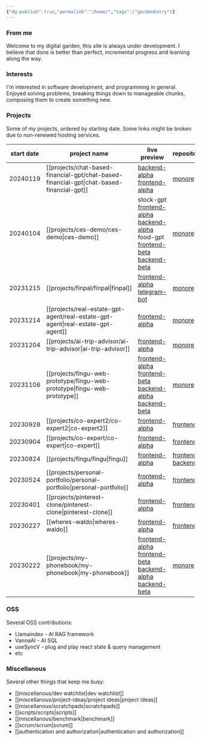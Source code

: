 ```yaml
---
{"dg-publish":true,"permalink":"/home/","tags":["gardenEntry"]}
---
```


### From me
Welcome to my digital garden, this site is always under development. I believe that done is better than perfect, incremental progress and learning along the way.

### Interests
I'm interested in software development, and programming in general. Enjoyed solving problems, breaking things down to manageable chunks, composing them to create something new.

### Projects
Some of my projects, ordered by starting date. Some links might be broken due to non-renewed hosting services.

| start date | project name                 | live preview                                                                                                                                                                                                                                                                                                                              | repository                                                                                                   | status        |
| ---------- | ---------------------------- | ----------------------------------------------------------------------------------------------------------------------------------------------------------------------------------------------------------------------------------------------------------------------------------------------------------------------------------------- | ------------------------------------------------------------------------------------------------------------ | ------------- |
| 20240119   | [[projects/chat-based-financial-gpt/chat-based-financial-gpt\|chat-based-financial-gpt]] | [backend-alpha](https://chat-based-financial-gpt-server-alpha.107.173.7.184.sslip.io)<br>[frontend-alpha](https://chat-based-financial-gpt-client-alpha.107.173.7.184.sslip.io/)                                                                                                                                                          | [monorepo](https://github.com/FINGU-GRINDA/chat-based-financial-gpt)                                         | [[project-status/ongoing\|ongoing]]   |
| 20240104   | [[projects/ces-demo/ces-demo\|ces-demo]]                 | stock-gpt<br>[frontend-alpha](https://ces-demo-frontend-alpha.107.173.7.184.sslip.io/)<br>[backend-alpha](https://ces-demo-backend-alpha.107.173.7.184.sslip.io/docs)<br>food-gpt<br>[frontend-beta](https://ces-demo-frontend-beta.107.173.7.184.sslip.io/)<br>[backend-beta](https://ces-demo-backend-beta.107.173.7.184.sslip.io/docs) | [monorepo](https://github.com/FINGU-GRINDA/ces-demo)                                                         | [[project-status/finished\|finished]]  |
| 20231215   | [[projects/finpal/finpal\|finpal]]                   | [frontend-alpha](https://finpallandingpage.vercel.app)<br>[telegram-bot](https://web.telegram.org/k/#@finance_pal_bot)                                                                                                                                                                                                                    | [monorepo](https://github.com/sandramsc/FinPAL)                                                              | [[project-status/finished\|finished]]  |
| 20231214   | [[projects/real-estate-gpt-agent/real-estate-gpt-agent\|real-estate-gpt-agent]]    | [frontend-alpha](https://real-estate-gpt-client-alpha.107.173.7.184.sslip.io/)                                                                                                                                                                                                                                                            | [monorepo](https://github.com/FINGU-GRINDA/real-estate-gpt-agent)                                            | [[project-status/paused\|paused]]    |
| 20231204   | [[projects/ai-trip-advisor/ai-trip-advisor\|ai-trip-advisor]]          | [frontend-alpha]()                                                                                                                                                                                                                                                                                                                        | [monorepo](https://github.com/vikyw89/trip-advisor-)                                                         | [[project-status/finished\|finished]]  |
| 20231106   | [[projects/fingu-web-prototype/fingu-web-prototype\|fingu-web-prototype]]      | [frontend-alpha](https://fingu-web-alpha.23.94.26.231.sslip.io/) <br>[frontend-beta](https://fingu.dedyn.io/)<br>[backend-alpha](https://fingu-server-alpha.23.94.26.231.sslip.io/)<br>[backend-beta](https://fingu-server-beta.23.94.26.231.sslip.io/)                                                                                   | [monorepo](https://github.com/FINGU-GRINDA/FINGU-WEB-PROTOTYPE)                                              | [[project-status/finished\|finished]]  |
| 20230928   | [[projects/co-expert2/co-expert2\|co-expert2]]               | [frontend-alpha](https://co-expert-2.vercel.app//)                                                                                                                                                                                                                                                                                        | [frontend](https://github.com/vikyw89/co-expert)                                                             | [[project-status/abandoned\|abandoned]] |
| 20230904   | [[projects/co-expert/co-expert\|co-expert]]                | [frontend-alpha](https://co-expert.vercel.app)                                                                                                                                                                                                                                                                                            | [frontend](https://github.com/vikyw89/CoEXPERT)                                                              | [[project-status/abandoned\|abandoned]] |
| 20230824   | [[projects/fingu/fingu\|fingu]]                    | [frontend-alpha](https://fingu-frontend-theta.vercel.app/)                                                                                                                                                                                                                                                                                | [frontend](https://github.com/vikyw89/fingu-frontend)<br>[backend](https://github.com/vikyw89/fingu-backend) | [[project-status/finished\|finished]]  |
| 20230524   | [[projects/personal-portfolio/personal-portfolio\|personal-portfolio]]       | [frontend-alpha](https://personal-portfolio-eight-rose.vercel.app/)                                                                                                                                                                                                                                                                       | [frontend](https://github.com/vikyw89/personal-portfolio)                                                    | [[project-status/finished\|finished]]  |
| 20230401   | [[projects/pinterest-clone/pinterest-clone\|pinterest-clone]]          | [frontend-alpha](https://pinterest-clone-lemon.vercel.app)                                                                                                                                                                                                                                                                                | [frontend](https://github.com/vikyw89/pinterestClone)                                                        | [[project-status/finished\|finished]]  |
| 20230227   | [[wheres-waldo\|wheres-waldo]]             | [frontend-alpha](https://vikyw89.github.io/wheresWaldo)                                                                                                                                                                                                                                                                                   | [frontend](https://github.com/vikyw89/wheresWaldo)                                                           | [[project-status/finished\|finished]]  |
| 20230222   | [[projects/my-phonebook/my-phonebook\|my-phonebook]]             | [frontend-alpha](https://myphonebook-app-dev.web.app/)<br>[frontend-beta](https://weaponsforge.github.io/my-phonebook/)<br>[backend-alpha](https://myphonebook-app-dev.vercel.app/) <br>[backend-beta](https://myphonebook-app.vercel.app/)                                                                                               | [monorepo](https://github.com/weaponsforge/my-phonebook)                                                     | [[project-status/finished\|finished]]  |
### OSS
Several OSS contributions:
- Llamaindex - AI RAG framework
- VannaAI - AI SQL 
- useSyncV - plug and play react state & query management
- etc

### Miscellanous
Several other things that keep me busy:
- [[miscellanous/dev watchlist\|dev watchlist]]
- [[miscellanous/project-ideas/project ideas\|project ideas]]
- [[miscellanous/scratchpads\|scratchpads]]
- [[scripts/scripts\|scripts]]
- [[miscellanous/benchmark\|benchmark]]
- [[scrum/scrum\|scrum]]
- [[authentication and authorization\|authentication and authorization]]

